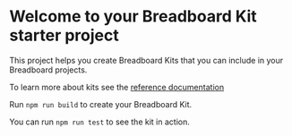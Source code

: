# Welcome to your Breadboard Kit starter project

This project helps you create Breadboard Kits that you can include in your Breadboard projects.

To learn more about kits see the [reference documentation](https://github.com/google/labs-prototypes/blob/main/seeds/breadboard/docs/kits.md)

Run `npm run build` to create your Breadboard Kit.

You can run `npm run test` to see the kit in action.
